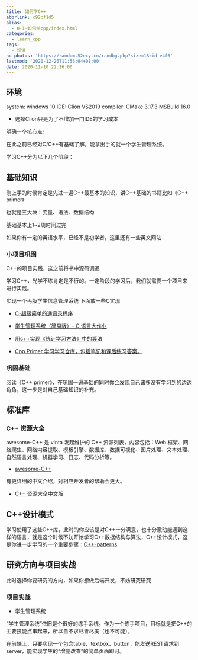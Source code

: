 ```yaml
---
title: 如何学C++
abbrlink: c92cf1d5
alias:
  - 0-1-如何学cpp/index.html
categories:
  - learn_cpp
tags:
  - 悦读
no-photos: 'https://random.52ecy.cn/randbg.php?size=1&rid-e4f6'
lastmod: '2020-12-26T11:56:04+08:00'
date: 2020-11-10 22:16:00
---
```


## 环境

system: windows 10
IDE: Clion VS2019
compiler: CMake 3.17.3 MSBuild 16.0

-   选择Clion只是为了不增加一门IDE的学习成本

明确一个核心点:

在此之前已经对C/C++有基础了解，能拿出手的就一个学生管理系统。

学习C++分为以下几个阶段：

## 基础知识

刚上手的时候肯定是先过一遍C++最基本的知识，讲C++基础的书籍比如《C++ primer》

也就是三大块：变量、语法、数据结构

基础基本上1~2周时间过完

如果你有一定的英语水平，已经不是初学者，这里还有一些英文网站：

### 小项目巩固

C++的项目实践，这之前将书中源码调通

学习C++，光学不练肯定是不行的。一定阶段的学习后，我们就需要一个项目来进行实践。

实现一个丐版学生信息管理系统
下面放一些C实现

-   [C-超级简单的通讯录程序](https://github.com/jackforlove/address-list-c-projrct)

-   [学生管理系统（简易版）- C 语言大作业](https://github.com/bobby285271/stu-management)

-   [用c++实现《统计学习方法》中的算法](https://github.com/bBobxx/statistical-learning)

-   [Cpp Primer 学习学习仓库，包括笔记和课后练习答案。](https://github.com/applenob/Cpp_Primer_Practice)

### 巩固基础

阅读《C++ primer》，在巩固一遍基础的同时你会发现自己诸多没有学习到的边边角角，这一步是对自己基础知识的补充。

## 标准库

### C++ 资源大全

awesome-C++ 是 vinta 发起维护的 C++ 资源列表，内容包括：Web 框架、网络爬虫、网络内容提取、模板引擎、数据库、数据可视化、图片处理、文本处理、自然语言处理、机器学习、日志、代码分析等。

-   [awesome-C++](https://github.com/vinta/awesome-cpp)

有更详细的中文介绍，对相应开发者的帮助会更大。

-   [C++ 资源大全中文版](https://github.com/jobbole/awesome-cpp-cn)

## C++设计模式

学习使用了这些C++库，此时的你应该是对C++十分满意，也十分激动能遇到这样的语言，就是这个时候不妨开始学习C++数据结构与算法，C++设计模式，这是你进一步学习的一个重要步骤：[C++-patterns](https://github.com/faif/C++-patterns)

## 研究方向与项目实战

此时选择你要研究的方向，如果你想做后端开发，不妨研究研究

### 项目实战

-   学生管理系统

“学生管理系统”依旧是个很好的练手系统。作为一个练手项目，目标就是把C++的主要技能点串起来，所以自不求尽善尽美（也不可能），

在前端上，只要实现一个包含table、textbox、button，能发送REST请求到server，能实现学生的“增删改查”的简单页面即可。
